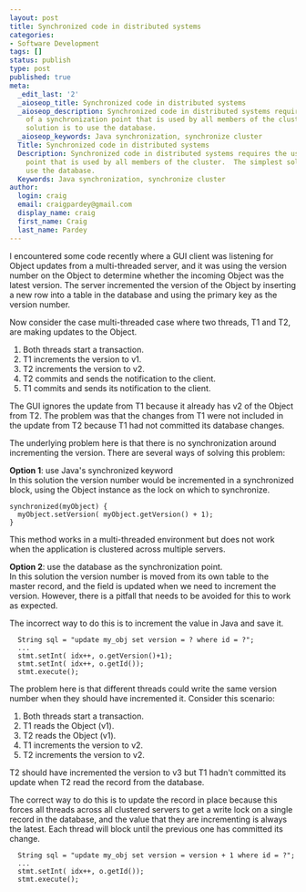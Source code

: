 ```yaml
---
layout: post
title: Synchronized code in distributed systems
categories:
- Software Development
tags: []
status: publish
type: post
published: true
meta:
  _edit_last: '2'
  _aioseop_title: Synchronized code in distributed systems
  _aioseop_description: Synchronized code in distributed systems requires the use
    of a synchronization point that is used by all members of the cluster.  The simplest
    solution is to use the database.
  _aioseop_keywords: Java synchronization, synchronize cluster
  Title: Synchronized code in distributed systems
  Description: Synchronized code in distributed systems requires the use of a synchronization
    point that is used by all members of the cluster.  The simplest solution is to
    use the database.
  Keywords: Java synchronization, synchronize cluster
author:
  login: craig
  email: craigpardey@gmail.com
  display_name: craig
  first_name: Craig
  last_name: Pardey
---
```


I encountered some code recently where a GUI client was listening for Object
updates from a multi-threaded server, and it was using the version number on
the Object to determine whether the incoming Object was the latest version.
The server incremented the version of the Object by inserting a new row into a
table in the database and using the primary key as the version number.

Now consider the case multi-threaded case where two threads, T1 and T2, are
making updates to the Object.

  1. Both threads start a transaction.
  2. T1 increments the version to v1.
  3. T2 increments the version to v2.
  4. T2 commits and sends the notification to the client.
  5. T1 commits and sends its notification to the client.

The GUI ignores the update from T1 because it already has v2 of the Object
from T2. The problem was that the changes from T1 were not included in the
update from T2 because T1 had not committed its database changes.

The underlying problem here is that there is no synchronization around
incrementing the version. There are several ways of solving this problem:

**Option 1**: use Java's synchronized keyword  
In this solution the version number would be incremented in a synchronized
block, using the Object instance as the lock on which to synchronize.

    synchronized(myObject) {
      myObject.setVersion( myObject.getVersion() + 1);
    }
    
This method works in a multi-threaded environment but does not work when the
application is clustered across multiple servers.

**Option 2**: use the database as the synchronization point.  
In this solution the version number is moved from its own table to the master
record, and the field is updated when we need to increment the version.
However, there is a pitfall that needs to be avoided for this to work as
expected.

The incorrect way to do this is to increment the value in Java and save it.
    
      String sql = "update my_obj set version = ? where id = ?";
      ...
      stmt.setInt( idx++, o.getVersion()+1);
      stmt.setInt( idx++, o.getId());
      stmt.execute();

The problem here is that different threads could write the same version number
when they should have incremented it. Consider this scenario:

  1. Both threads start a transaction.
  2. T1 reads the Object (v1).
  3. T2 reads the Object (v1).
  4. T1 increments the version to v2.
  5. T2 increments the version to v2.

T2 should have incremented the version to v3 but T1 hadn't committed its
update when T2 read the record from the database.

The correct way to do this is to update the record in place because this
forces all threads across all clustered servers to get a write lock on a
single record in the database, and the value that they are incrementing is
always the latest. Each thread will block until the previous one has committed
its change.
    
      String sql = "update my_obj set version = version + 1 where id = ?";
      ...
      stmt.setInt( idx++, o.getId());
      stmt.execute();
